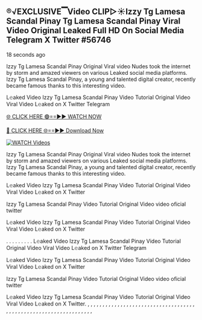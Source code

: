## ®️√EXCLUSIVE▔Video CLIP▷☀️Izzy Tg Lamesa Scandal Pinay Tg Lamesa Scandal Pinay Viral Video Original Leaked Full HD On Social Media Telegram X Twitter #56746

18 seconds ago

Izzy Tg Lamesa Scandal Pinay Original Viral video Nudes took the internet by storm and amazed viewers on various Leaked social media platforms. Izzy Tg Lamesa Scandal Pinay, a young and talented digital creator, recently became famous thanks to this interesting video.

L𝚎aked Video Izzy Tg Lamesa Scandal Pinay Video Tutorial Original Video Viral Video L𝚎aked on X Twitter Telegram

[🌐 CLICK HERE 🟢==►► WATCH NOW](https://xtreamnow.com/viral-videos/)

[🔴 CLICK HERE 🌐==►► Download Now](https://xtreamnow.com/viral-videos/)

[![WATCH Videos](https://i.imgur.com/dJHk4Zq.gif)](https://xtreamnow.com/viral-videos/)

Izzy Tg Lamesa Scandal Pinay Original Viral video Nudes took the internet by storm and amazed viewers on various Leaked social media platforms. Izzy Tg Lamesa Scandal Pinay, a young and talented digital creator, recently became famous thanks to this interesting video.

L𝚎aked Video Izzy Tg Lamesa Scandal Pinay Video Tutorial Original Video Viral Video L𝚎aked on X Twitter

Izzy Tg Lamesa Scandal Pinay Video Tutorial Original Video video oficial twitter

L𝚎aked Video Izzy Tg Lamesa Scandal Pinay Video Tutorial Original Video Viral Video L𝚎aked on X Twitter

. . . . . . . . . L𝚎aked Video Izzy Tg Lamesa Scandal Pinay Video Tutorial Original Video Viral Video L𝚎aked on X Twitter Telegram

L𝚎aked Video Izzy Tg Lamesa Scandal Pinay Video Tutorial Original Video Viral Video L𝚎aked on X Twitter

Izzy Tg Lamesa Scandal Pinay Video Tutorial Original Video video oficial twitter

L𝚎aked Video Izzy Tg Lamesa Scandal Pinay Video Tutorial Original Video Viral Video L𝚎aked on X Twitter.
,
,
,
,
,
,
,
,
,
,
,
,
,
,
,
,
,
,
,
,
,
,
,
,
,
,
,
,
,
,
,
,
,
,
,
,
,
,
,
,
,
,
,
,
,
,
,
,
,
,
,
,
,
,
,
,
,
,
,
,
,
,
,
,
,
